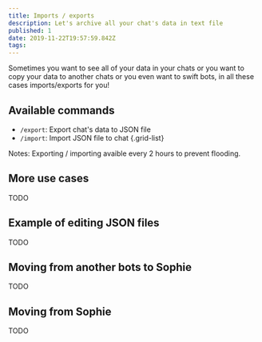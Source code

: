 ```yaml
---
title: Imports / exports
description: Let's archive all your chat's data in text file
published: 1
date: 2019-11-22T19:57:59.842Z
tags: 
---
```


Sometimes you want to see all of your data in your chats or you want to copy your data to another chats or you even want to swift bots, in all these cases imports/exports for you!

## Available commands
- `/export`: Export chat's data to JSON file
- `/import`: Import JSON file to chat
{.grid-list}

Notes: Exporting / importing avaible every 2 hours to prevent flooding.

## More use cases
TODO

## Example of editing JSON files
TODO

## Moving from another bots to Sophie
TODO

## Moving from Sophie
TODO